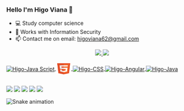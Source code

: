 ### Hello I'm Higo Viana 👋

- 💻 Study computer science
- 🔐 Works with Information Security
- 📫 Contact me on email: higoviana62@gmail.com

 <div align="center">
  <a href="https://github.com/HIGOVIANA">
  <img height="180em" src="https://github-readme-stats.vercel.app/api?username=HIGOVIANA&show_icons=true&theme=radical&include_all_commits=true&count_private=true"/>
   
  <img height="180em" src="https://github-readme-stats.vercel.app/api/top-langs/?username=HIGOVIANA&layout=compact&langs_count=7&theme=radical"/>
</div>
  <div style="display: inline_block"><br>
  <img align="center" alt="Higo-Java Script" height="30" width="40" src="https://cdn.jsdelivr.net/gh/devicons/devicon/icons/javascript/javascript-original.svg">
  <img align="center" alt="Higo-HTML" height="30" width="40" src="https://raw.githubusercontent.com/devicons/devicon/master/icons/html5/html5-original.svg">
  <img align="center" alt="Higo-CSS" height="30" width="40" src="https://cdn.jsdelivr.net/gh/devicons/devicon/icons/css3/css3-original.svg">
  <img align="center" alt="Higo-Angular" height="30" width="40" src="https://cdn.jsdelivr.net/gh/devicons/devicon/icons/angularjs/angularjs-plain.svg">
  <img align="center" alt="Higo-Java" height="30" width="40" src="https://cdn.jsdelivr.net/gh/devicons/devicon/icons/java/java-plain.svg">
  
</div>
 
  ##
 
 
<div> 
  <a href="https://twitter.com/higo_viana01?ltclid=c5c61357-c215-4a32-a91e-066356c8f41c" target="_blank"><img src="https://img.shields.io/badge/Twitter-1DA1F2?style=for-the-badge&logo=twitter&logoColor=white" target="_blank"></a>
  <a href="https://www.facebook.com/F.HigoViana/" target="_blank"><img src="https://img.shields.io/badge/Facebook-1877F2?style=for-the-badge&logo=facebook&logoColor=white" target="_blank"></a>
  <a href="https://www.instagram.com/higo_viana01/" target="_blank"><img src="https://img.shields.io/badge/Instagram-E4405F?style=for-the-badge&logo=instagram&logoColor=white" 
target="_blank"></a>
  <a href="https://www.linkedin.com/in/francisco-higo/" target="_blank"><img src="https://img.shields.io/badge/-LinkedIn-%230077B5?style=for-the-badge&logo=linkedin&logoColor=white" target="_blank"></a> 
  <a href = "mailto:higoviana62@gmail.com"><img src="https://img.shields.io/badge/-Gmail-%23333?style=for-the-badge&logo=gmail&logoColor=white" target="_blank"></a>
    
  ![Snake animation](https://github.com/HIGOVIANA/HIGOVIANA/blob/output/github-contribution-grid-snake.svg)
  
</div>
 
